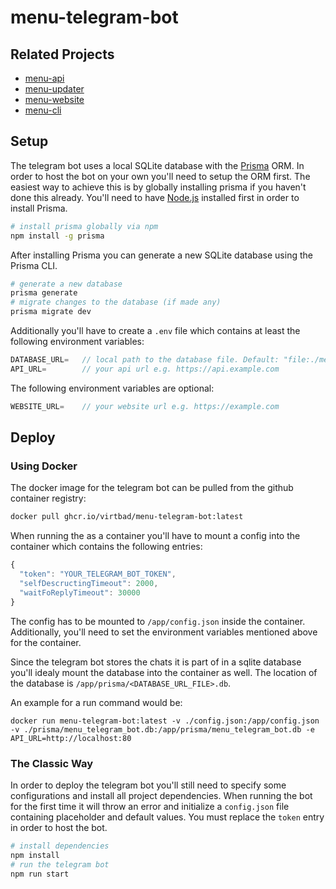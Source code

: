 # menu-telegram-bot

## Related Projects

- [menu-api](https://github.com/virtbad/menu-api)
- [menu-updater](https://github.com/virtbad/menu-updater)
- [menu-website](https://github.com/virtbad/menu-website)
- [menu-cli](https://github.com/virtbad/menu-cli)

## Setup

The telegram bot uses a local SQLite database with the [Prisma](https://www.prisma.io/) ORM. In order to host the bot on your own you'll need to setup the ORM first. The easiest way to achieve this is by globally installing prisma if you haven't done this already. You'll need to have [Node.js](https://nodejs.org/en/) installed first in order to install Prisma.

```bash
# install prisma globally via npm
npm install -g prisma
```

After installing Prisma you can generate a new SQLite database using the Prisma CLI.

```bash
# generate a new database
prisma generate
# migrate changes to the database (if made any)
prisma migrate dev
```

Additionally you'll have to create a `.env` file which contains at least the following environment variables:

```javascript
DATABASE_URL=   // local path to the database file. Default: "file:./menu_telegram_bot.db"
API_URL=        // your api url e.g. https://api.example.com
```
The following environment variables are optional:
```javascript
WEBSITE_URL=    // your website url e.g. https://example.com

```

## Deploy

### Using Docker

The docker image for the telegram bot can be pulled from the github container registry:
```bash
docker pull ghcr.io/virtbad/menu-telegram-bot:latest
```

When running the as a container you'll have to mount a config into the container which contains the following entries:
```typescript
{
  "token": "YOUR_TELEGRAM_BOT_TOKEN",
  "selfDescructingTimeout": 2000,
  "waitFoReplyTimeout": 30000
}
```
The config has to be mounted to `/app/config.json` inside the container. Additionally, you'll need to set the environment variables mentioned above for the container. 

Since the telegram bot stores the chats it is part of in a sqlite database you'll idealy mount the database into the container as well. The location of the database is `/app/prisma/<DATABASE_URL_FILE>.db`.

An example for a run command would be:
```
docker run menu-telegram-bot:latest -v ./config.json:/app/config.json -v ./prisma/menu_telegram_bot.db:/app/prisma/menu_telegram_bot.db -e API_URL=http://localhost:80
```

### The Classic Way

In order to deploy the telegram bot you'll still need to specify some configurations and install all project dependencies. When running the bot for the first time it will throw an error and initialize a `config.json` file containing placeholder and default values. You must replace the `token` entry in order to host the bot.

```bash
# install dependencies
npm install
# run the telegram bot
npm run start
```
